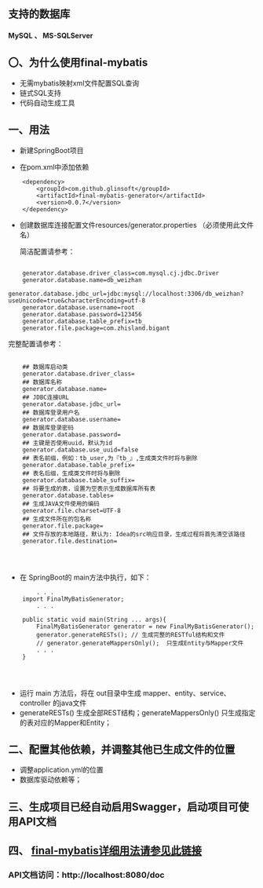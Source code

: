 ## 支持的数据库

#### MySQL 、 MS-SQLServer


## 〇、为什么使用final-mybatis

- 无需mybatis映射xml文件配置SQL查询
- 链式SQL支持
- 代码自动生成工具


## 一、用法

- 新建SpringBoot项目


- 在pom.xml中添加依赖

```        
    <dependency>
        <groupId>com.github.glinsoft</groupId>
        <artifactId>final-mybatis-generator</artifactId>
        <version>0.0.7</version>
    </dependency>
```    
  
   
- 创建数据库连接配置文件resources/generator.properties （必须使用此文件名）    

  简洁配置请参考：
```
   
    generator.database.driver_class=com.mysql.cj.jdbc.Driver
    generator.database.name=db_weizhan
    generator.database.jdbc_url=jdbc:mysql://localhost:3306/db_weizhan?useUnicode=true&characterEncoding=utf-8
    generator.database.username=root
    generator.database.password=123456
    generator.database.table_prefix=tb_   
    generator.file.package=com.zhisland.bigant

```     
     
  完整配置请参考：
```
    
    ## 数据库启动类
    generator.database.driver_class=
    ## 数据库名称
    generator.database.name=
    ## JDBC连接URL
    generator.database.jdbc_url=
    ## 数据库登录用户名
    generator.database.username=
    ## 数据库登录密码
    generator.database.password=
    ## 主键是否使用uuid，默认为id
    generator.database.use_uuid=false
    ## 表名前缀，例如：tb_user,为『tb_』,生成类文件时将与删除
    generator.database.table_prefix=
    ## 表名后缀，生成类文件时将与删除
    generator.database.table_suffix=
    ## 将要生成的表，设置为空表示生成数据库所有表
    generator.database.tables=
    ## 生成JAVA文件使用的编码
    generator.file.charset=UTF-8
    ## 生成文件所在的包名称
    generator.file.package=
    ## 文件存放的本地路径，默认为: Idea的src响应目录，生成过程将首先清空该路径
    generator.file.destination=

   
    
```    
- 在 SpringBoot的 main方法中执行，如下：

```    
        . . . 
    import FinalMyBatisGenerator;
        . . . 
      
    public static void main(String ... args){
        FinalMyBatisGenerator generator = new FinalMyBatisGenerator();
        generator.generateRESTs(); // 生成完整的RESTful结构和文件
        // generator.generateMappersOnly();  只生成Entity与Mapper文件
        . . .
    }
    

    
```    
- 运行 main 方法后，将在 out目录中生成 mapper、entity、service、controller 的java文件
- generateRESTs() 生成全部REST结构；generateMappersOnly() 只生成指定的表对应的Mapper和Entity；

## 二、配置其他依赖，并调整其他已生成文件的位置

- 调整application.yml的位置
- 数据库驱动依赖等；

## 三、生成项目已经自动启用Swagger，启动项目可使用API文档

## 四、 [final-mybatis详细用法请参见此链接](https://github.com/glinsoft/final-mybatis/)

### API文档访问：http://localhost:8080/doc








